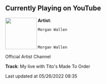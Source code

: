 ## Currently Playing on YouTube

[<img align="left" width="100" src="">](https://www.youtube.com/c/MorganWallenOfficial)

**Artist**: 
  
    Morgan Wallen
  
  
  
    Morgan Wallen
  




  
    
    
  
  Official Artist Channel




 

**Track**: My live with Tito's Made To Order

Last updated at 05/26/2022 08:35
